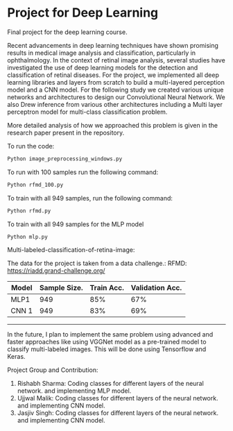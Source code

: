 # Project for Deep Learning

Final project for the deep learning course. 


Recent advancements in deep learning techniques have shown promising results in medical image analysis and classification, particularly in ophthalmology. In the context of retinal image analysis, several studies have investigated the use of deep learning models for the detection and classification of
retinal diseases. For the project, we implemented all deep learning libraries and layers from scratch to build a multi-layered perception model and a CNN model. For the following study we created various unique networks and architectures to design our Convolutional Neural Network. We also Drew inference from various other architectures including a Multi layer perceptron model for multi-class classification problem.

More detailed analysis of how we approached this problem is given in the research paper present in the repository.

To run the code:

```bash
Python image_preprocessing_windows.py
```

To run with 100 samples run the following command:
```bash
Python rfmd_100.py
```

To train with all 949 samples, run the following command:

```bash
Python rfmd.py
```

To train with all 949 samples for the MLP model
```bash
Python mlp.py
```

Multi-labeled-classification-of-retina-image:

The data for the project is taken from a data challenge.: RFMD: https://riadd.grand-challenge.org/

Model  | Sample Size.  | Train Acc. |Validation Acc.|
------ | ------------- | -----------|---------------|
MLP1   | 949           |    85%     |       67%     |
CNN 1  | 949           |    83%     |       69%     |
-----------------------------------------------------

In the future, I plan to implement the same problem using advanced and faster approaches like using VGGNet model as a pre-trained model to classify multi-labeled images. This will be done using Tensorflow and Keras.

Project Group and Contribution:
1. Rishabh Sharma: Coding classes for different layers of the neural network. and implementing MLP model.
2. Ujjwal Malik: Coding classes for different layers of the neural network. and implementing CNN model.
3. Jasjiv Singh: Coding classes for different layers of the neural network. and implementing CNN model.

